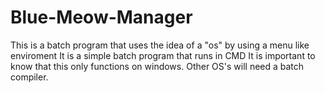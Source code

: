# Blue-Meow-Manager
This is a batch program that uses the idea of a "os" by using a menu like enviroment
It is a simple batch program that runs in CMD
It is important to know that this only functions on windows. Other OS's will need a batch compiler.
